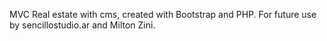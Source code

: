 MVC Real estate with cms, created with Bootstrap and PHP. For future use by sencillostudio.ar and Milton Zini.